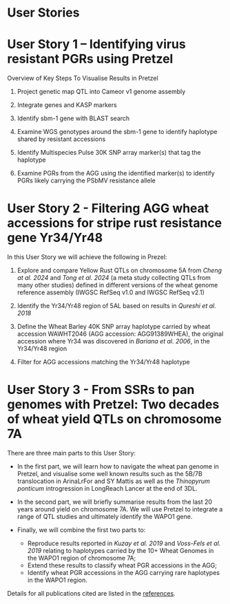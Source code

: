 # User Stories


# User Story 1 – Identifying virus resistant PGRs using Pretzel


Overview of Key Steps To Visualise Results in Pretzel

1. Project genetic map QTL into Cameor v1 genome assembly

2. Integrate genes and KASP markers

3. Identify sbm-1 gene with BLAST search

4. Examine WGS genotypes around the sbm-1 gene to identify haplotype shared by resistant accessions

5. Identify Multispecies Pulse 30K SNP array marker(s) that tag the haplotype

6. Examine PGRs from the AGG using the identified marker(s) to identify PGRs likely carrying the PSbMV resistance allele

# User Story 2 - Filtering AGG wheat accessions for stripe rust resistance gene Yr34/Yr48

In this User Story we will achieve the following in Prezel:

1. Explore and compare Yellow Rust QTLs on chromosome 5A from *Cheng at al. 2024* and *Tong et al. 2024* (a meta study collecting QTLs from many other studies) defined in different versions of the wheat genome reference assembly (IWGSC RefSeq v1.0 and IWGSC RefSeq v2.1)

2. Identify the Yr34/Yr48 region of 5AL based on results in *Qureshi et al. 2018*

3. Define the Wheat Barley 40K SNP array haplotype carried by wheat accession WAWHT2046 (AGG accession: AGG91389WHEA), the original accession where Yr34 was discovered in *Bariana et al. 2006*, in the Yr34/Yr48 region

4. Filter for AGG accessions matching the Yr34/Yr48 haplotype

# User Story 3 - From SSRs to pan genomes with Pretzel: Two decades of wheat yield QTLs on chromosome 7A

There are three main parts to this User Story:

- In the first part, we will learn how to navigate the wheat pan genome in Pretzel, and visualise some well known results such as the 5B/7B translocation in ArinaLrFor and SY Mattis as well as the *Thinopyrum ponticum* introgression in LongReach Lancer at the end of 3DL.

- In the second part, we will briefly summarise results from the last 20 years around yield on chromosome 7A. We will use Pretzel to integrate a range of QTL studies and ultimately identify the WAPO1 gene.

- Finally, we will combine the first two parts to:
    * Reproduce results reported in *Kuzay et al. 2019* and *Voss-Fels et al. 2019* relating to haplotypes carried by the 10+ Wheat Genomes in the WAPO1 region of chromosome 7A;
    * Extend these results to classify wheat PGR accessions in the AGG;
    * Identify wheat PGR accessions in the AGG carrying rare haplotypes in the WAPO1 region.
 
Details for all publications cited are listed in the [references](#references).